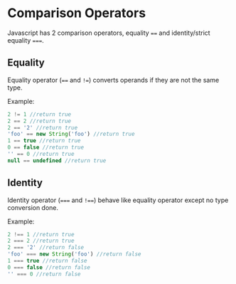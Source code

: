 # Comparison Operators
Javascript has 2 comparison operators, equality `==` and identity/strict equality `===`.

## Equality
Equality operator (`==` and `!=`) converts operands if they are not the same type.

Example:
```javascript
2 != 1 //return true
2 == 2 //return true
2 == '2' //return true
'foo' == new String('foo') //return true
1 == true //return true
0 == false //return true
'' == 0 //return true
null == undefined //return true
```
## Identity
Identity operator (`===` and `!==`) behave like equality operator except no type conversion done.

Example:
```javascript
2 !== 1 //return true
2 === 2 //return true
2 === '2' //return false
'foo' === new String('foo') //return false
1 === true //return false
0 === false //return false
'' === 0 //return false
```
